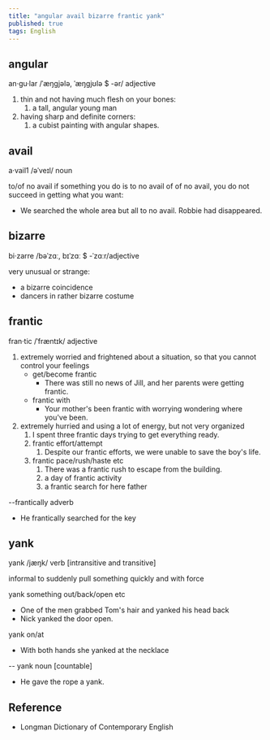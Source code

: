 ```yaml
---
title: "angular avail bizarre frantic yank"
published: true
tags: English
---
```


## angular

an·gu·lar /ˈæŋɡjələ, ˈæŋɡjʊlə $ -ər/ adjective

1. thin and not having much flesh on your bones:
   1. a tall, angular young man
2. having sharp and definite corners:
   1. a cubist painting with angular shapes.

## avail

a·vail1 /əˈveɪl/ noun

to/of no avail if something you do is to no avail of of no avail, you do not
succeed in getting what you want:

- We searched the whole area but all to no avail. Robbie had disappeared.

## bizarre

bi·zarre /bəˈzɑː, bɪˈzɑː $ -ˈzɑːr/adjective

very unusual or strange:

- a bizarre coincidence
- dancers in rather bizarre costume

## frantic

fran·tic /ˈfræntɪk/ adjective

1. extremely worried and frightened about a situation, so that you cannot
   control your feelings
    - get/become frantic
      - There was still no news of Jill, and her parents were getting frantic.
    - frantic with
      - Your mother's been frantic with worrying wondering where you've been.
2. extremely hurried and using a lot of energy, but not very organized
   1. I spent three frantic days trying to get everything ready.
   2. frantic effort/attempt
      1. Despite our frantic efforts, we were unable to save the boy's life.
   3. frantic pace/rush/haste etc
      1. There was a frantic rush to escape from the building.
      2. a day of frantic activity
      3. a frantic search for here father

--frantically adverb

- He frantically searched for the key

## yank

yank /jæŋk/ verb [intransitive and transitive]

informal to suddenly pull something quickly and with force

yank something out/back/open etc

- One of the men grabbed Tom's hair and yanked his head back
- Nick yanked the door open.

yank on/at

- With both hands she yanked at the necklace

-- yank noun [countable]

- He gave the rope a yank.

## Reference

- Longman Dictionary of Contemporary English